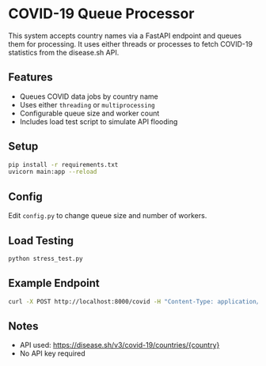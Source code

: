 # COVID-19 Queue Processor

This system accepts country names via a FastAPI endpoint and queues them for processing. It uses either threads or processes to fetch COVID-19 statistics from the disease.sh API.

## Features
- Queues COVID data jobs by country name
- Uses either `threading` or `multiprocessing`
- Configurable queue size and worker count
- Includes load test script to simulate API flooding

## Setup

```bash
pip install -r requirements.txt
uvicorn main:app --reload
```

## Config

Edit `config.py` to change queue size and number of workers.

## Load Testing

```bash
python stress_test.py
```

## Example Endpoint

```bash
curl -X POST http://localhost:8000/covid -H "Content-Type: application/json" -d '{"country": "Italy"}'
```

## Notes

- API used: https://disease.sh/v3/covid-19/countries/{country}
- No API key required